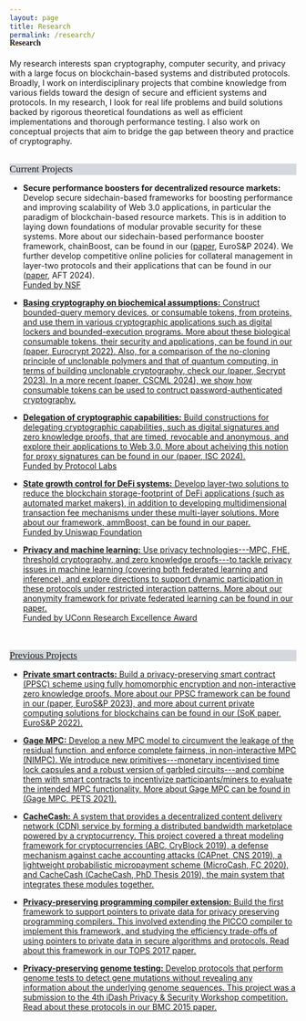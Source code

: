 ```yaml
---
layout: page
title: Research
permalink: /research/
---
```



<h4 style="font-family: 'Comic Sans MS'; margin-top: -30px;">Research</h4>

My research interests span cryptography, computer security, and privacy with a large focus on blockchain-based systems and distributed protocols. Broadly, I work on interdisciplinary projects that combine knowledge from various fields toward the design of secure and efficient systems and protocols. In my research, I look for real life problems and build solutions backed by rigorous theoretical foundations as well as efficient implementations and thorough performance testing. I also work on conceptual projects that aim to bridge the gap between theory and practice of cryptography. 
<br/>
<br/>

<div style="font-family: 'Comic Sans MS'; font-size:17px; background-color:rgb(213, 216, 220);margin-bottom:6px;">Current Projects</div>

* **Secure performance boosters for decentralized resource markets:** Develop secure sidechain-based frameworks for boosting performance and improving scalability of Web 3.0 applications, in particular the paradigm of blockchain-based resource markets. This is in addition to laying down foundations of modular provable security for these systems. More about our sidechain-based performance booster framework, chainBoost, can be found in our ([paper](https://eprint.iacr.org/2024/1020), EuroS&P 2024). We further develop competitive online policies for collateral management in layer-two protocols and their applications that can be found in our ([paper](https://eprint.iacr.org/2024/1022), AFT 2024).<br/> 
<u>Funded by NSF<u/>

* **Basing cryptography on biochemical assumptions:** Construct bounded-query memory devices, or consumable tokens, from proteins, and use them in various cryptographic applications such as digital lockers and bounded-execution programs. More about these biological consumable tokens, their security and applications, can be found in our ([paper](https://link.springer.com/chapter/10.1007/978-3-031-06944-4_26), Eurocrypt 2022). Also, for a comparison of the no-cloning principle of unclonable polymers and that of quantum computing, in terms of building unclonable cryptography, check our ([paper](https://eprint.iacr.org/2023/702), Secrypt 2023). In a more recent ([paper](), CSCML 2024), we show how consumable tokens can be used to contruct password-authenticated cryptography. 

* **Delegation of cryptographic capabilities:** Build constructions for delegating cryptographic capabilities, such as digital signatures and zero knowledge proofs, that are timed, revocable and anonymous, and explore their applications to Web 3.0. More about acheiving this notion for proxy signatures can be found in our ([paper](https://eprint.iacr.org/2023/833), ISC 2024).<br/>
<u>Funded by Protocol Labs<u/>

* **State growth control for DeFi systems:** Develop layer-two solutions to reduce the blockchain storage-footprint of DeFi applications (such as automated market makers), in addition to developing multidimensional transaction fee mechanisms under these multi-layer solutions. More about our framework, ammBoost, can be found in our [paper](https://eprint.iacr.org/2024/1021).<br/>
<u>Funded by Uniswap Foundation<u/>

* **Privacy and machine learning:** Use privacy technologies---MPC, FHE, threshold cryptography, and zero knowledge proofs---to tackle privacy issues in machine learning (covering both federated learning and inference), and explore directions to support dynamic participation in these protocols under restricted interaction patterns. More about our anonymity framework for private federated learning can be found in our [paper](https://arxiv.org/abs/2306.06825). <br/>
<u>Funded by UConn Research Excellence Award<u/>
<br/>
<br/>

<div style="font-family: 'Comic Sans MS'; font-size:17px; background-color:rgb(213, 216, 220);margin-bottom:6px;">Previous Projects</div>

* **Private smart contracts:** Build a privacy-preserving smart contract (PPSC) scheme using fully homomorphic encryption and non-interactive zero knowledge proofs. More about our PPSC framework can be found in our ([paper](https://eprint.iacr.org/2021/133), [EuroS&P 2023](https://www.ieee-security.org/TC/EuroSP2023/)), and more about current private computing solutions for blockchains can be found in our ([SoK paper](https://eprint.iacr.org/2021/727.pdf), EuroS&P 2022).

* **Gage MPC:** Develop a new MPC model to circumvent the leakage of the residual function, and enforce complete fairness, in non-interactive MPC (NIMPC). We introduce new primitives---monetary incentivised time lock capsules and a robust version of garbled circuits---and combine them with smart contracts to incentivize participants/miners to evaluate the intended MPC functionality. More about Gage MPC can be found in ([Gage MPC](https://eprint.iacr.org/2021/256), PETS 2021).


* **CacheCash:** A system that provides a decentralized content delivery network (CDN) service by forming a distributed bandwidth marketplace powered by a cryptocurrency. This project covered a threat modeling framework for cryptocurrencies ([ABC](https://ieeexplore.ieee.org/document/8845101), CryBlock 2019), a defense mechanism against cache accounting attacks ([CAPnet](https://ieeexplore.ieee.org/document/8802825), CNS 2019), a lightweight probabilistic micropayment scheme ([MicroCash](https://link.springer.com/chapter/10.1007/978-3-030-51280-4_13), FC 2020), and CacheCash ([CacheCash](https://academiccommons.columbia.edu/doi/10.7916/d8-kmv2-7n57), PhD Thesis 2019), the main system that integrates these modules together.


* **Privacy-preserving programming compiler extension:** Build the first framework to support pointers to private data for privacy preserving programming compilers. This involved extending the PICCO compiler to implement this framework, and studying the efficiency trade-offs of using pointers to private data in secure algorithms and protocols. Read about this framework in our [TOPS 2017](https://dl.acm.org/citation.cfm?id=3154600) paper.


* **Privacy-preserving genome testing:** Develop protocols that perform genome tests to detect gene mutations without revealing any information about the underlying genome sequences. This project was a submission to the 4th [iDash Privacy & Security Workshop](http://www.humangenomeprivacy.org/2015/) competition. Read about these protocols in our [BMC 2015](https://bmcmedinformdecismak.biomedcentral.com/articles/10.1186/1472-6947-15-S5-S4) paper.
